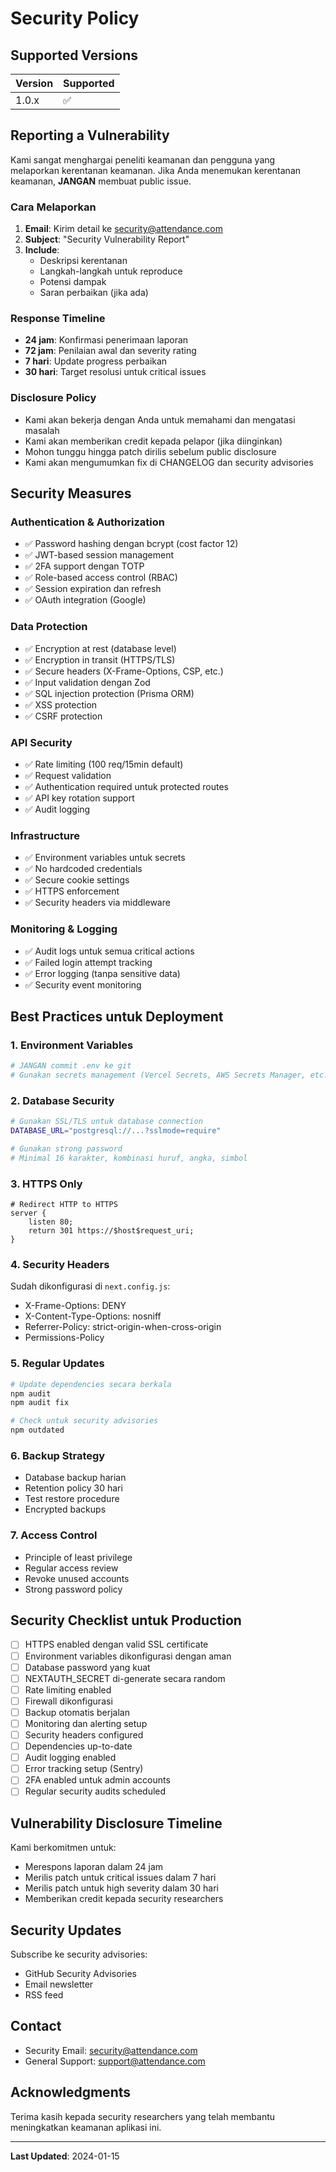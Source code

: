 # Security Policy

## Supported Versions

| Version | Supported          |
| ------- | ------------------ |
| 1.0.x   | :white_check_mark: |

## Reporting a Vulnerability

Kami sangat menghargai peneliti keamanan dan pengguna yang melaporkan kerentanan keamanan. Jika Anda menemukan kerentanan keamanan, **JANGAN** membuat public issue.

### Cara Melaporkan

1. **Email**: Kirim detail ke security@attendance.com
2. **Subject**: "Security Vulnerability Report"
3. **Include**:
   - Deskripsi kerentanan
   - Langkah-langkah untuk reproduce
   - Potensi dampak
   - Saran perbaikan (jika ada)

### Response Timeline

- **24 jam**: Konfirmasi penerimaan laporan
- **72 jam**: Penilaian awal dan severity rating
- **7 hari**: Update progress perbaikan
- **30 hari**: Target resolusi untuk critical issues

### Disclosure Policy

- Kami akan bekerja dengan Anda untuk memahami dan mengatasi masalah
- Kami akan memberikan credit kepada pelapor (jika diinginkan)
- Mohon tunggu hingga patch dirilis sebelum public disclosure
- Kami akan mengumumkan fix di CHANGELOG dan security advisories

## Security Measures

### Authentication & Authorization

- ✅ Password hashing dengan bcrypt (cost factor 12)
- ✅ JWT-based session management
- ✅ 2FA support dengan TOTP
- ✅ Role-based access control (RBAC)
- ✅ Session expiration dan refresh
- ✅ OAuth integration (Google)

### Data Protection

- ✅ Encryption at rest (database level)
- ✅ Encryption in transit (HTTPS/TLS)
- ✅ Secure headers (X-Frame-Options, CSP, etc.)
- ✅ Input validation dengan Zod
- ✅ SQL injection protection (Prisma ORM)
- ✅ XSS protection
- ✅ CSRF protection

### API Security

- ✅ Rate limiting (100 req/15min default)
- ✅ Request validation
- ✅ Authentication required untuk protected routes
- ✅ API key rotation support
- ✅ Audit logging

### Infrastructure

- ✅ Environment variables untuk secrets
- ✅ No hardcoded credentials
- ✅ Secure cookie settings
- ✅ HTTPS enforcement
- ✅ Security headers via middleware

### Monitoring & Logging

- ✅ Audit logs untuk semua critical actions
- ✅ Failed login attempt tracking
- ✅ Error logging (tanpa sensitive data)
- ✅ Security event monitoring

## Best Practices untuk Deployment

### 1. Environment Variables

```bash
# JANGAN commit .env ke git
# Gunakan secrets management (Vercel Secrets, AWS Secrets Manager, etc.)
```

### 2. Database Security

```bash
# Gunakan SSL/TLS untuk database connection
DATABASE_URL="postgresql://...?sslmode=require"

# Gunakan strong password
# Minimal 16 karakter, kombinasi huruf, angka, simbol
```

### 3. HTTPS Only

```nginx
# Redirect HTTP to HTTPS
server {
    listen 80;
    return 301 https://$host$request_uri;
}
```

### 4. Security Headers

Sudah dikonfigurasi di `next.config.js`:
- X-Frame-Options: DENY
- X-Content-Type-Options: nosniff
- Referrer-Policy: strict-origin-when-cross-origin
- Permissions-Policy

### 5. Regular Updates

```bash
# Update dependencies secara berkala
npm audit
npm audit fix

# Check untuk security advisories
npm outdated
```

### 6. Backup Strategy

- Database backup harian
- Retention policy 30 hari
- Test restore procedure
- Encrypted backups

### 7. Access Control

- Principle of least privilege
- Regular access review
- Revoke unused accounts
- Strong password policy

## Security Checklist untuk Production

- [ ] HTTPS enabled dengan valid SSL certificate
- [ ] Environment variables dikonfigurasi dengan aman
- [ ] Database password yang kuat
- [ ] NEXTAUTH_SECRET di-generate secara random
- [ ] Rate limiting enabled
- [ ] Firewall dikonfigurasi
- [ ] Backup otomatis berjalan
- [ ] Monitoring dan alerting setup
- [ ] Security headers configured
- [ ] Dependencies up-to-date
- [ ] Audit logging enabled
- [ ] Error tracking setup (Sentry)
- [ ] 2FA enabled untuk admin accounts
- [ ] Regular security audits scheduled

## Vulnerability Disclosure Timeline

Kami berkomitmen untuk:
- Merespons laporan dalam 24 jam
- Merilis patch untuk critical issues dalam 7 hari
- Merilis patch untuk high severity dalam 30 hari
- Memberikan credit kepada security researchers

## Security Updates

Subscribe ke security advisories:
- GitHub Security Advisories
- Email newsletter
- RSS feed

## Contact

- Security Email: security@attendance.com
- General Support: support@attendance.com

## Acknowledgments

Terima kasih kepada security researchers yang telah membantu meningkatkan keamanan aplikasi ini.

---

**Last Updated**: 2024-01-15
